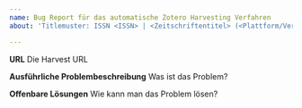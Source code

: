 ```yaml
---
name: Bug Report für das automatische Zotero Harvesting Verfahren
about: 'Titlemuster: ISSN <ISSN> | <Zeitschriftentitel> (<Plattform/Verlag>) | <Kurze Problembeschreibung>'

---
```


**URL**
Die Harvest URL

**Ausführliche Problembeschreibung**
Was ist das Problem?

**Offenbare Lösungen**
Wie kann man das Problem lösen?
